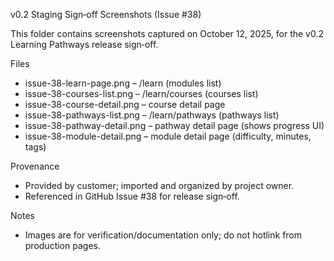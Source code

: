 v0.2 Staging Sign‑off Screenshots (Issue #38)

This folder contains screenshots captured on October 12, 2025, for the v0.2 Learning Pathways release sign‑off.

Files
- issue-38-learn-page.png – /learn (modules list)
- issue-38-courses-list.png – /learn/courses (courses list)
- issue-38-course-detail.png – course detail page
- issue-38-pathways-list.png – /learn/pathways (pathways list)
- issue-38-pathway-detail.png – pathway detail page (shows progress UI)
- issue-38-module-detail.png – module detail page (difficulty, minutes, tags)

Provenance
- Provided by customer; imported and organized by project owner.
- Referenced in GitHub Issue #38 for release sign‑off.

Notes
- Images are for verification/documentation only; do not hotlink from production pages.
